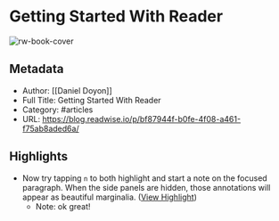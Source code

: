 # Getting Started With Reader

![rw-book-cover](https://s3.amazonaws.com/readwiseio/2022/08/i-give-you-reader-1.png)

## Metadata
- Author: [[Daniel Doyon]]
- Full Title: Getting Started With Reader
- Category: #articles
- URL: https://blog.readwise.io/p/bf87944f-b0fe-4f08-a461-f75ab8aded6a/

## Highlights
- Now try tapping `n` to both highlight and start a note on the focused paragraph. When the side panels are hidden, those annotations will appear as beautiful marginalia. ([View Highlight](https://read.readwise.io/read/01gnct8c16dsmkwqqb3yysbv6k))
    - Note: ok great!
